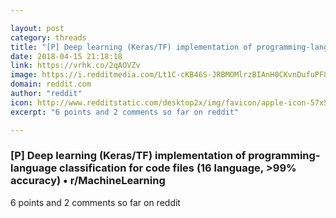 ```yaml
---

layout: post
category: threads
title: "[P] Deep learning (Keras/TF) implementation of programming-language classification for code files (16 language, &gt;99% accuracy)"
date: 2018-04-15 21:18:18
link: https://vrhk.co/2qAOVZv
image: https://i.redditmedia.com/Lt1C-cKB46S-JRBMOMlrzBIAnH0CKvnDufuPF83kMF4.jpg?w=320&s=b5802244595d3a356881b649f3ef660e
domain: reddit.com
author: "reddit"
icon: http://www.redditstatic.com/desktop2x/img/favicon/apple-icon-57x57.png
excerpt: "6 points and 2 comments so far on reddit"

---
```


### [P] Deep learning (Keras/TF) implementation of programming-language classification for code files (16 language, &gt;99% accuracy) • r/MachineLearning

6 points and 2 comments so far on reddit